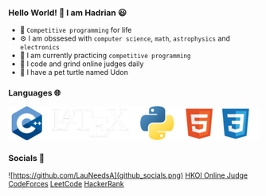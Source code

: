 ### Hello World! 👋 I am Hadrian 😃
- 🧠 ```Competitive programming``` for life
- ⚙️ I am obssesed with ```computer science```, ```math```, ```astrophysics``` and ```electronics```
- 🌱 I am currently practicing ```competitive programming```
- 🔨 I code and grind online judges daily
- 🐢 I have a pet turtle named Udon
### Languages 🌐
![](github_language_1.png)
### Socials 🤝
![https://github.com/LauNeedsA](github_socials.png)
[HKOI Online Judge](https://judge.hkoi.org/user/wy_hadrianlau)
[CodeForces](https://codeforces.com/profile/Lau_Needs_A)
[LeetCode](https://leetcode.com/udontur/)
[HackerRank](https://www.hackerrank.com/profile/udontur)

